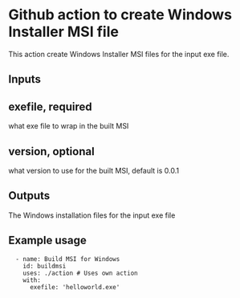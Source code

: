 # Github action to create Windows Installer MSI file

This action create Windows Installer MSI files for the input exe file.

## Inputs

## exefile, required
what exe file to wrap in the built MSI

## version, optional
what version to use for the built MSI, default is 0.0.1

## Outputs

The Windows installation files for the input exe file

## Example usage
      - name: Build MSI for Windows
        id: buildmsi
        uses: ./action # Uses own action
        with:
          exefile: 'helloworld.exe'
